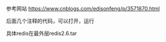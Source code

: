 参考网站
https://www.cnblogs.com/edisonfeng/p/3571870.html

后面几个注释的代码，可以打开，运行


具体redis在最外层redis2.6.tar

